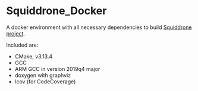 # Squiddrone_Docker

A docker environment with all necessary dependencies to build [Squiddrone project](https://github.com/elheck/Squiddrone).

Included are:
*   CMake, v3.13.4
*   GCC
*   ARM GCC in version 2019q4 major
*   doxygen with graphviz
*   lcov (for CodeCoverage)
